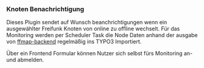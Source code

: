### Knoten Benachrichtigung ###
Dieses Plugin sendet auf Wunsch beanchrichtigungen wenn ein ausgewählter Freifunk Knoten von online zu offline wechselt.
Für das Monitoring werden per Scheduler Task die Node Daten anhand der ausgabe von [ffmap-backend](https://github.com/ffnord/ffmap-backend) regelmäßig ins TYPO3 Importiert.

Über ein Frontend Formular können Nutzer sich selbst fürs Monitoring an- und abmelden.